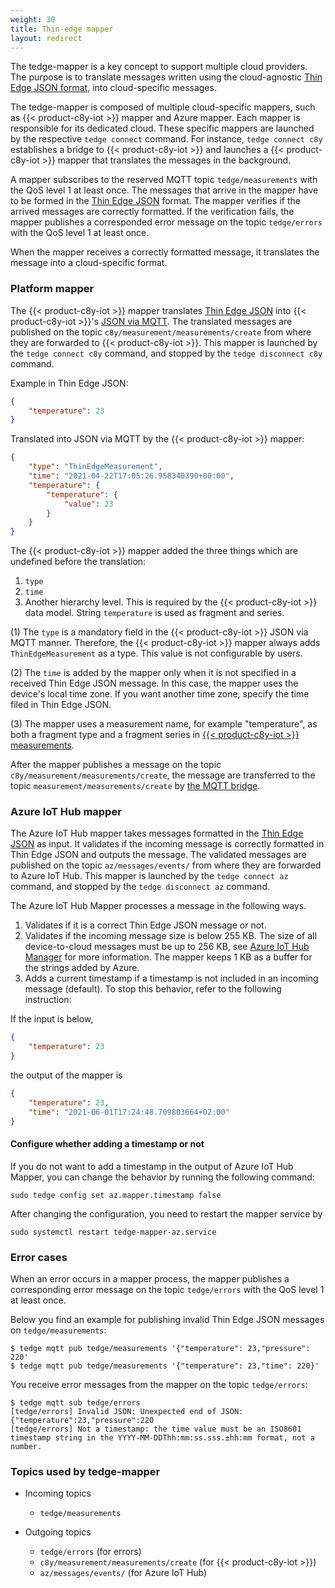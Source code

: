 ```yaml
---
weight: 30
title: Thin-edge mapper
layout: redirect
---
```


The tedge-mapper is a key concept to support multiple cloud providers. The purpose is to translate messages written using the cloud-agnostic [Thin Edge JSON format](#thin-edge-json), into cloud-specific messages.

The tedge-mapper is composed of multiple cloud-specific mappers, such as {{< product-c8y-iot >}} mapper and Azure mapper. Each mapper is responsible for its dedicated cloud. These specific mappers are launched by the respective `tedge connect` command. For instance, `tedge connect c8y` establishes a bridge to {{< product-c8y-iot >}} and launches a {{< product-c8y-iot >}} mapper that translates the messages in the background.

A mapper subscribes to the reserved MQTT topic `tedge/measurements` with the QoS level 1 at least once. The messages that arrive in the mapper have to be formed in the [Thin Edge JSON](#thin-edge-json) format. The mapper verifies if the arrived messages are correctly formatted. If the verification fails, the mapper publishes a corresponded error message on the topic `tedge/errors` with the QoS level 1 at least once.

When the mapper receives a correctly formatted message, it translates the message into a cloud-specific format.

### Platform mapper

The {{< product-c8y-iot >}} mapper translates [Thin Edge JSON](#thin-edge-json) into {{< product-c8y-iot >}}'s [JSON via MQTT](https://cumulocity.com/guides/device-sdk/mqtt/#json).
The translated messages are published on the topic `c8y/measurement/measurements/create` from where they are forwarded to {{< product-c8y-iot >}}. This mapper is launched by the `tedge connect c8y` command, and stopped by the `tedge disconnect c8y` command.

Example in Thin Edge JSON:

```json
{
	"temperature": 23
}
```

Translated into JSON via MQTT by the {{< product-c8y-iot >}} mapper:

```json
{
	"type": "ThinEdgeMeasurement",
	"time": "2021-04-22T17:05:26.958340390+00:00",
	"temperature": {
		"temperature": {
			"value": 23
		}
	}
}
```

The {{< product-c8y-iot >}} mapper added the three things which are undefined before the translation:

1. `type`
2. `time`
3. Another hierarchy level. This is required by the {{< product-c8y-iot >}} data model.
String `temperature` is used as fragment and series.

(1) The `type` is a mandatory field in the {{< product-c8y-iot >}} JSON via MQTT manner. Therefore, the {{< product-c8y-iot >}} mapper always adds `ThinEdgeMeasurement` as a type. This value is not configurable by users.

(2) The `time` is added by the mapper only when it is not specified in a received Thin Edge JSON message. In this case, the mapper uses the device's local time zone. If you want another time zone, specify the time filed in Thin Edge JSON.

(3) The mapper uses a measurement name, for example "temperature", as both a fragment type and a fragment series in [{{< product-c8y-iot >}} measurements](https://cumulocity.com/guides/reference/measurements/#examples).

After the mapper publishes a message on the topic `c8y/measurement/measurements/create`, the message are transferred to the topic `measurement/measurements/create` by [the MQTT bridge](https://cumulocity.com/guides/reference/measurements/#bridged-topics).

### Azure IoT Hub mapper

The Azure IoT Hub mapper takes messages formatted in the [Thin Edge JSON](thin-edge-json.md) as input. It validates if the incoming message is correctly formatted in Thin Edge JSON and outputs the message. The validated messages are published on the topic `az/messages/events/` from where they are forwarded to Azure IoT Hub. This mapper is launched by the `tedge connect az` command, and stopped by the `tedge disconnect az` command.

The Azure IoT Hub Mapper processes a message in the following ways.

1. Validates if it is a correct Thin Edge JSON message or not.
2. Validates if the incoming message size is below 255 KB.
The size of all device-to-cloud messages must be up to 256 KB, see [Azure IoT Hub Manager](https://docs.microsoft.com/en-us/azure/iot-hub/iot-hub-devguide-d2c-guidance) for more information.
The mapper keeps 1 KB as a buffer for the strings added by Azure.
3. Adds a current timestamp if a timestamp is not included in an incoming message (default). To stop this behavior, refer to the following instruction:

If the input is below,

```json
{
	"temperature": 23
}
```

the output of the mapper is

```json
{
	"temperature": 23,
	"time": "2021-06-01T17:24:48.709803664+02:00"
}
```

#### Configure whether adding a timestamp or not

If you do not want to add a timestamp in the output of Azure IoT Hub Mapper, you can change the behavior by running the following command:

```shell
sudo tedge config set az.mapper.timestamp false
```

After changing the configuration, you need to restart the mapper service by

```shell
sudo systemctl restart tedge-mapper-az.service
```

### Error cases

When an error occurs in a mapper process, the mapper publishes a corresponding error message on the topic `tedge/errors` with the QoS level 1 at least once.

Below you find an example for publishing invalid Thin Edge JSON messages on `tedge/measurements`:

```shell
$ tedge mqtt pub tedge/measurements '{"temperature": 23,"pressure": 220'
$ tedge mqtt pub tedge/measurements '{"temperature": 23,"time": 220}'
```

You receive error messages from the mapper on the topic `tedge/errors`:

```shell
$ tedge mqtt sub tedge/errors
[tedge/errors] Invalid JSON: Unexpected end of JSON: {"temperature":23,"pressure":220
[tedge/errors] Not a timestamp: the time value must be an ISO8601 timestamp string in the YYYY-MM-DDThh:mm:ss.sss.±hh:mm format, not a number.
```

### Topics used by tedge-mapper

- Incoming topics
    - `tedge/measurements`

- Outgoing topics
    - `tedge/errors` (for errors)
    - `c8y/measurement/measurements/create` (for {{< product-c8y-iot >}})
    - `az/messages/events/` (for Azure IoT Hub)
